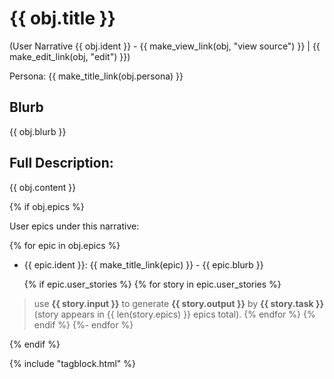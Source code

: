 # {{ obj.title }}
(User Narrative {{ obj.ident }} - {{ make_view_link(obj, "view source") }} | {{ make_edit_link(obj, "edit") }})

Persona: {{ make_title_link(obj.persona) }}

## Blurb

{{ obj.blurb }}

## Full Description:

{{ obj.content }}

{% if obj.epics %}

User epics under this narrative:

{% for epic in obj.epics %}
* {{ epic.ident }}: {{ make_title_link(epic) }} - {{ epic.blurb }}

  {% if epic.user_stories %}
  {% for story in epic.user_stories %}
> use **{{ story.input }}** to generate **{{ story.output }}** by **{{ story.task }}** (story appears in {{ len(story.epics) }} epics total).
  {% endfor %}
  {% endif %}
{%- endfor %}

{% endif %}

{% include "tagblock.html" %}

